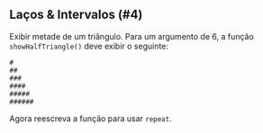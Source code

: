 ## Laços & Intervalos (#4)

Exibir metade de um triângulo. Para um argumento de 6, a função `showHalfTriangle()` deve exibir o seguinte:

```text
#
##
###
####
#####
######
```

Agora reescreva a função para usar `repeat`.